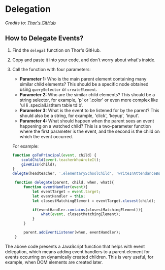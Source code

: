 # Delegation
*Credits to: [Thor's GitHub](https://github.com/gvikthor/)*

## How to Delegate Events?
1. Find the `delegal` function on Thor's GitHub.
2. Copy and paste it into your code, and don't worry about what's inside.
3. Call the function with four parameters:
   - **Parameter 1:** Who is the main parent element containing many similar child elements? This should be a specific node obtained using `querySelector` or `createElement`.
   - **Parameter 2:** Who are the similar child elements? This should be a string selector, for example, 'p' or '.color' or even more complex like 'ul li .specialListItem table td b'.
   - **Parameter 3:** What is the event to be listened for by the parent? This should also be a string, for example, 'click', 'keyup', 'input'.
   - **Parameter 4:** What should happen when the parent sees an event happening on a watched child? This is a two-parameter function where the first parameter is the event, and the second is the child on which the event occurred.

   For example:
   
   ```javascript
   function goToPrincipal(event, child) {
       scoldChild(event.teacherWhoWroteIt);
       giveKiss(child);
   }
   delegte(headteacher, '.elementarySchoolChild', 'writeInAttendanceBook', goToPrincipal);

    function delegate(parent, child, when, what){
        function eventHandler(event){
            let eventTarget = event.target;
            let eventHandler = this;
            let closestMatchingElement = eventTarget.closest(child);

            if(eventHandler.contains(closestMatchingElement)){
                what(event, closestMatchingElement);
            }
        }

        parent.addEventListener(when, eventHandler);
    }
    ```
The above code presents a JavaScript function that helps with event delegation, which means adding event handlers to a parent element for events occurring on dynamically created children. This is very useful, for example, when DOM elements are created later.